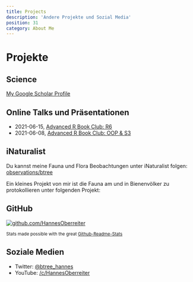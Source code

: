 ```yaml
---
title: Projects
description: 'Andere Projekte und Sozial Media'
position: 31
category: About Me
---
```

# Projekte

## Science

<a href="https://scholar.google.com/citations?user=bs_92jEAAAAJ&hl">My Google Scholar Profile</a>

<markdown-google-scholar></markdown-google-scholar>

## Online Talks und Präsentationen

- 2021-06-15, [Advanced R Book Club: R6](https://youtu.be/NXmlqK2LxWw)
- 2021-06-08, [Advanced R Book Club: OOP & S3](https://youtu.be/NeHtEGab1Og)

## iNaturalist

Du kannst meine Fauna und Flora Beobachtungen unter iNaturalist folgen: <a href="https://www.inaturalist.org/observations/btree">observations/btree</a>

<markdown-inat></markdown-inat>

Ein kleines Projekt von mir ist die Fauna am und in Bienenvölker zu protokollieren unter folgenden Projekt:
<a href="https://www.inaturalist.org/projects/beehive-fauna"><markdown-cloud-image url="btree-info/img/inat" alt="iNaturalist"></markdown-cloud-image></a>

## GitHub

<a href="https://github.com/HannesOberreiter">
    <client-only>
        <img src="https://github-readme-stats.vercel.app/api?username=HannesOberreiter&count_private=true&show_icons=true&theme=merko" alt = "github.com/HannesOberreiter" />
    </client-only>
</a>

<small>Stats made possible with the great [Github-Readme-Stats](https://github-readme-stats.vercel.app)</small>

## Soziale Medien

- Twitter: <a href="https://twitter.com/btree_hannes">@btree_hannes</a>
- YouTube: <a href="https://www.youtube.com/c/HannesOberreiter">/c/HannesOberreiter</a>
